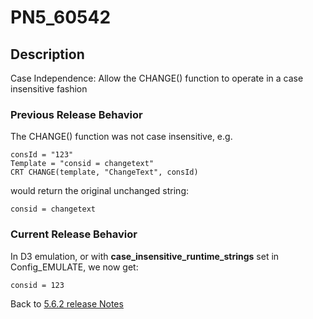 # PN5_60542

<PageHeader />

## Description

Case Independence: Allow the CHANGE() function to operate in a case insensitive fashion

### Previous Release Behavior

The CHANGE() function was not case insensitive, e.g.

```
consId = "123"
Template = "consid = changetext"
CRT CHANGE(template, "ChangeText", consId)
```

would return the original unchanged string:

```
consid = changetext
```

### Current Release Behavior

In D3 emulation, or with **case\_insensitive\_runtime\_strings** set in Config\_EMULATE, we now get:

```
consid = 123
```

Back to [5.6.2 release Notes](./../README.md)
